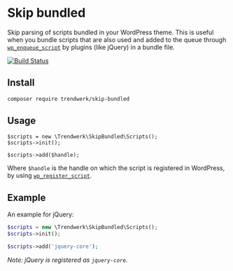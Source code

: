 # Skip bundled
Skip parsing of scripts bundled in your WordPress theme. This is useful when you bundle scripts that are also used and added to the queue through [`wp_enqueue_script`](https://developer.wordpress.org/reference/functions/wp_register_script/) by plugins (like jQuery) in a bundle file.

[![Build Status](https://travis-ci.org/trendwerk/skip-bundled.svg?branch=master)](https://travis-ci.org/trendwerk/skip-bundled)

## Install
```sh
composer require trendwerk/skip-bundled
```

## Usage
```
$scripts = new \Trendwerk\SkipBundled\Scripts();
$scripts->init();

$scripts->add($handle);
```

Where `$handle` is the handle on which the script is registered in WordPress, by using [`wp_register_script`](https://developer.wordpress.org/reference/functions/wp_register_script/).


## Example
An example for jQuery:

```php
$scripts = new \Trendwerk\SkipBundled\Scripts();
$scripts->init();

$scripts->add('jquery-core');
```

_Note: jQuery is registered as `jquery-core`._
